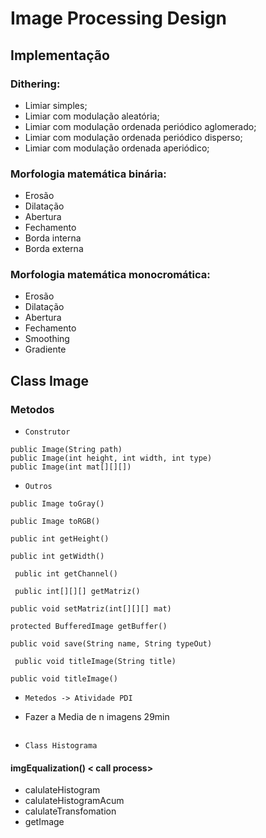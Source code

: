 # Image Processing Design

## Implementação

### Dithering:
 - Limiar simples;
 - Limiar com modulação aleatória;
 - Limiar com modulação ordenada periódico aglomerado;
 - Limiar com modulação ordenada periódico disperso;
 - Limiar com modulação ordenada aperiódico;

### Morfologia matemática binária:
 - Erosão
 - Dilatação
 - Abertura
 - Fechamento
 - Borda interna
 - Borda externa

### Morfologia matemática monocromática:
 - Erosão
 - Dilatação
 - Abertura
 - Fechamento
 - Smoothing
 - Gradiente

## Class Image
### Metodos
* ``` Construtor ``` 
``` 
public Image(String path) 
public Image(int height, int width, int type)
public Image(int mat[][][])

``` 
* ``` Outros ``` 

```
public Image toGray() 
```

```
public Image toRGB()
```

```
public int getHeight()
```

```
public int getWidth()
```

```
 public int getChannel()
 ```


```
 public int[][][] getMatriz()
```

``` 
public void setMatriz(int[][][] mat) 
```

``` 
protected BufferedImage getBuffer()
```

``` 
public void save(String name, String typeOut)
```

``` 
 public void titleImage(String title)
```

``` 
public void titleImage()
```

* ``` Metedos -> Atividade PDI ``` 
- Fazer a Media de n imagens 29min

``` 
```
* ``` Class Histograma ``` 
#### imgEqualization() < call  process>
- calulateHistogram
- calulateHistogramAcum
- calulateTransfomation
- getImage



``` 
```

``` 

```

``` 

